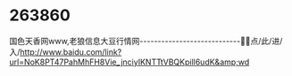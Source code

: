 # 263860
国色天香网www,老狼信息大豆行情网----------------------------👲👲点/此/进/入/http://www.baidu.com/link?url=NoK8PT47PahMhFH8Vie_jnciyIKNTTtVBQKpill6udK&amp;wd
